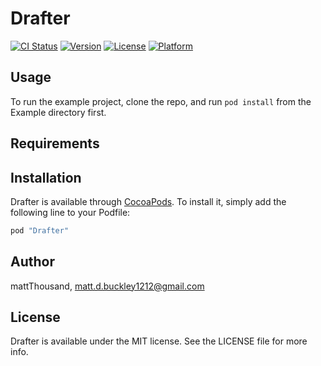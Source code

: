 # Drafter

[![CI Status](http://img.shields.io/travis/mattThousand/Drafter.svg?style=flat)](https://travis-ci.org/mattThousand/Drafter)
[![Version](https://img.shields.io/cocoapods/v/Drafter.svg?style=flat)](http://cocoapods.org/pods/Drafter)
[![License](https://img.shields.io/cocoapods/l/Drafter.svg?style=flat)](http://cocoapods.org/pods/Drafter)
[![Platform](https://img.shields.io/cocoapods/p/Drafter.svg?style=flat)](http://cocoapods.org/pods/Drafter)

## Usage

To run the example project, clone the repo, and run `pod install` from the Example directory first.

## Requirements

## Installation

Drafter is available through [CocoaPods](http://cocoapods.org). To install
it, simply add the following line to your Podfile:

```ruby
pod "Drafter"
```

## Author

mattThousand, matt.d.buckley1212@gmail.com

## License

Drafter is available under the MIT license. See the LICENSE file for more info.
